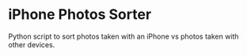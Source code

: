 # iPhone Photos Sorter

Python script to sort photos taken with an iPhone vs photos taken with other devices.

